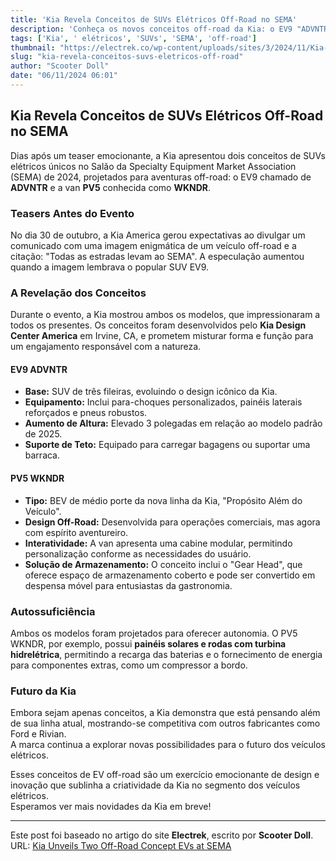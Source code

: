 ```yaml
---
title: 'Kia Revela Conceitos de SUVs Elétricos Off-Road no SEMA'
description: 'Conheça os novos conceitos off-road da Kia: o EV9 "ADVNTR" e a van PV5 "WKNDR".'
tags: ['Kia', ' elétricos', 'SUVs', 'SEMA', 'off-road']
thumbnail: "https://electrek.co/wp-content/uploads/sites/3/2024/11/Kia-off-road-EVs.jpg?quality=82&strip=all&w=1400"
slug: "kia-revela-conceitos-suvs-eletricos-off-road"
author: "Scooter Doll"
date: "06/11/2024 06:01"
---
```


## Kia Revela Conceitos de SUVs Elétricos Off-Road no SEMA

Dias após um teaser emocionante, a Kia apresentou dois conceitos de SUVs elétricos únicos no Salão da Specialty Equipment Market Association (SEMA) de 2024, projetados para aventuras off-road: o EV9 chamado de **ADVNTR** e a van **PV5** conhecida como **WKNDR**.

### Teasers Antes do Evento
No dia 30 de outubro, a Kia America gerou expectativas ao divulgar um comunicado com uma imagem enigmática de um veículo off-road e a citação: "Todas as estradas levam ao SEMA". A especulação aumentou quando a imagem lembrava o popular SUV EV9.

### A Revelação dos Conceitos
Durante o evento, a Kia mostrou ambos os modelos, que impressionaram a todos os presentes. Os conceitos foram desenvolvidos pelo **Kia Design Center America** em Irvine, CA, e prometem misturar forma e função para um engajamento responsável com a natureza.

#### EV9 ADVNTR
- **Base:** SUV de três fileiras, evoluindo o design icônico da Kia.
- **Equipamento:** Inclui para-choques personalizados, painéis laterais reforçados e pneus robustos.
- **Aumento de Altura:** Elevado 3 polegadas em relação ao modelo padrão de 2025.
- **Suporte de Teto:** Equipado para carregar bagagens ou suportar uma barraca.

#### PV5 WKNDR
- **Tipo:** BEV de médio porte da nova linha da Kia, "Propósito Além do Veículo".
- **Design Off-Road:** Desenvolvida para operações comerciais, mas agora com espírito aventureiro.
- **Interatividade:** A van apresenta uma cabine modular, permitindo personalização conforme as necessidades do usuário.
- **Solução de Armazenamento:** O conceito inclui o "Gear Head", que oferece espaço de armazenamento coberto e pode ser convertido em despensa móvel para entusiastas da gastronomia.

### Autossuficiência
Ambos os modelos foram projetados para oferecer autonomia. O PV5 WKNDR, por exemplo, possui  **painéis solares e rodas com turbina hidrelétrica**, permitindo a recarga das baterias e o fornecimento de energia para componentes extras, como um compressor a bordo.

### Futuro da Kia
Embora sejam apenas conceitos, a Kia demonstra que está pensando além de sua linha atual, mostrando-se competitiva com outros fabricantes como Ford e Rivian.  
A marca continua a explorar novas possibilidades para o futuro dos veículos elétricos.

Esses conceitos de EV off-road são um exercício emocionante de design e inovação que sublinha a criatividade da Kia no segmento dos veículos elétricos.  
Esperamos ver mais novidades da Kia em breve!

---  
Este post foi baseado no artigo do site **Electrek**, escrito por **Scooter Doll**.  
URL: [Kia Unveils Two Off-Road Concept EVs at SEMA](https://electrek.co/2024/11/05/kia-unveils-two-off-road-concept-evs-sema-ev9-advntr-pv5-wkndr-van)